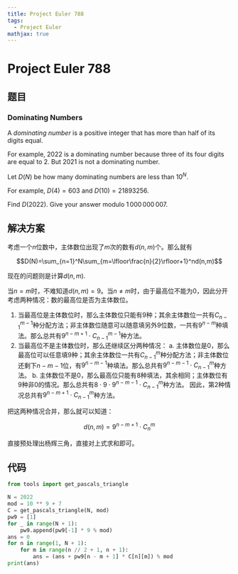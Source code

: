 ```yaml
---
title: Project Euler 788
tags:
  - Project Euler
mathjax: true
---
```

<escape><!-- more --></escape>
    
# Project Euler 788
## 题目
### Dominating Numbers



A *dominating number* is a positive integer that has more than half of its digits equal.


For example, $2022$ is a dominating number because three of its four digits are equal to $2$. But $2021$ is not a dominating number.


Let $D(N)$ be how many dominating numbers are less than $10^N$.

For example, $D(4) = 603$ and $D(10) = 21893256$.


Find $D(2022)$. Give your answer modulo $1\,000\,000\,007$.



## 解决方案

考虑一个$n$位数中，主体数位出现了$m$次的数有$d(n,m)$个。那么就有

$$D(N)=\sum_{n=1}^N\sum_{m=\lfloor\frac{n}{2}\rfloor+1}^nd(n,m)$$

现在的问题则是计算$d(n,m).$

当$n=m$时，不难知道$d(n,m)=9$。当$n\neq m$时，由于最高位不能为$0$，因此分开考虑两种情况：数的最高位是否为主体数位。

1. 当最高位是主体数位时，那么主体数位只能有$9$种；其余主体数位一共有$C_{n-1}^{m-1}$种分配方法；非主体数位随意可以随意填另外$9$位数，一共有$9^{n-m}$种填法。那么总共有$9^{n-m+1}\cdot C_{n-1}^{m-1}$种方法。
2. 当最高位不是主体数位时，那么还继续区分两种情况：
a. 主体数位是$0$，那么最高位可以任意填$9$种；其余主体数位一共有$C_{n-1}^{m}$种分配方法；非主体数位还剩下$n-m-1$位，有$9^{n-m-1}$种填法。那么总共有$9^{n-m-1}\cdot C_{n-1}^{m}$种方法。
b. 主体数位不是$0$，那么最高位只能有$8$种填法，其余相同；主体数位有$9$种非$0$的情况。那么总共有$8\cdot9\cdot 9^{n-m-1}\cdot C_{n-1}^{m}$种方法。
因此，第$2$种情况总共有$9^{n-m+1}\cdot C_{n-1}^{m}$种方法。

把这两种情况合并，那么就可以知道：

$$d(n,m)=9^{n-m+1}\cdot C_n^m$$

直接预处理出杨辉三角，直接对上式求和即可。

## 代码


```py
from tools import get_pascals_triangle

N = 2022
mod = 10 ** 9 + 7
C = get_pascals_triangle(N, mod)
pw9 = [1]
for _ in range(N + 1):
    pw9.append(pw9[-1] * 9 % mod)
ans = 0
for n in range(1, N + 1):
    for m in range(n // 2 + 1, n + 1):
        ans = (ans + pw9[n - m + 1] * C[n][m]) % mod
print(ans)

```